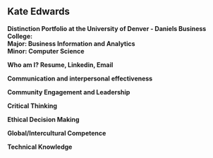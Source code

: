 ## Kate Edwards

<!--
**Kate-Edwards3802/Kate-Edwards3802** is a ✨ _special_ ✨ repository because its `README.md` (this file) appears on your GitHub profile.
-->

**Distinction Portfolio at the University of Denver - Daniels Business College:
<br>Major: Business Information and Analytics
<br>Minor: Computer Science**

**Who am I? Resume, Linkedin, Email**

**Communication and interpersonal effectiveness**

**Community Engagement and Leadership**

**Critical Thinking**

**Ethical Decision Making**

**Global/Intercultural Competence**

**Technical Knowledge**



